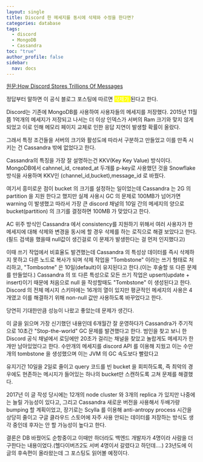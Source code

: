```yaml
---
layout: single
title: Discord 한 메세지를 동시에 삭제와 수정을 한다면?
categories: database
tags:
  - discord
  - MongoDB
  - Cassandra
toc: "true"
author_profile: false
sidebar:
  nav: docs
---
```

[원문:How Discord Stores Trillions Of Messages](https://discord.com/blog/how-discord-stores-billions-of-messages)

정답부터 말하면 이 공식 블로그 포스팅에 따르면 <span style="background-color: yellow; color: white;">삭제가 </span>된다고 한다. 

Discord는 기존에 MongoDB를 사용하여 사용자들의 메세지를 저장했다. 2015년 11월쯤 1억개의 메세지가 저장되고 나서는 더 이상 인덱스가 서버의 Ram 크기와 맞지 않게 되었고 이로 인해 메모리 페이지 교체로 인한 응답 지연이 발생할 확률이 올랐다.

그래서 특정 조건들을 서버의 크기와 활성도에 따라서 구분하고 만들었고 이를 만족 시키는 건 Cassandra 밖에 없었다고 한다.

Cassandra의 특징을 가장 잘 설명하는건 KKV(Key Key Value) 방식이다. MongoDB에서 cahnnel_id, created_at 두개를 p-key로 사용했던 것을 Snowflake 방식을 사용하며 KKV인 (channel_id,bucket),message_id 로 바꿨다.

여기서 흥미로운 점이 bucket 의 크기를 설정하는 일이었는데 Cassandra 는 2G 의 partition 을 지원 한다고 했지만 실제 사용시 GC 의 문제로 100MB가 넘어가면 warning 이 발생했고 따라서 가장 큰 discord 채널의 10일 간의 메세지의 양으로 bucket(partition) 의 크기를 결정하면 100MB 가 맞았다고 한다.

AC 위주 방식인 Cassandra 에서 consistency를 지원하기 위해서 여러 사용자가 한 메세지에 대해 삭제와 변경을 동시에 할 경우 삭제를 하는 로직으로 해결 보았다고 한다. (필드 검색을 했을때 null값이 생긴걸로 이 문제가 발생한다는 걸 먼저 인지했다고)

이때 쓰기 작업에서 비효율도 발견했는데 Cassandra 의 특성상 데이터를 즉시 삭제하지 못하고 다른 노드로 복사가 되며 삭제 작업을 "Tombstone" 이라는 쓰기 형태로 처리하고, "Tombsotne" 은 10일(default)이 유지된다고 한다.(이는 후술할 또 다른 문제를 만들었다.)
Cassandra 의 또 다른 특성으로 모든 쓰기 작업은 upsert(update + insert)이기 때문에 처음으로 null 을 작성할때도 "Tombstone" 이 생성된다고 한다.
Discord 의 전체 메시지 스키마에는 16개의 열이 있지만 평균적인 메세지의 사용은 4개였고 이를 해결하기 위해 non-null 값만 사용하도록 바꾸었다고 한다.

당연히 기대한만큼 성능이 나왔고 좋았는데 문제가 생긴다.

이 글을 읽으며 가장 신기했던 내용인데 
6개월간 잘 운영하다가 Cassandra가 주기적으로 10초간 "Stop-the-world" GC 문제를 발견했다고 한다. 범인을 찾고 보니 한 Discord 공식 채널에서 로딩에만 20초가 걸리는 채널을 찾았고 놀랍게도 메세지가 한개만 남아있었다고 한다. 수만개의 메세지를 discord API 를 이용해 지웠고 이는 수만개의 tombstone 을 생성했으며 이는 JVM 의 GC 속도보다 빨랐다고

유지기간 10일을 2일로 줄이고 query 코드를 빈 bucket 을 회피하도록, 즉 최악의 경우에도 현존하는 메시지가 들어있는 하나의 bucket만 스캔하도록 고쳐 문제를 해결했다.

2017년 이 글 작성 당시에는 12개의 node cluster 와 3개의 replica 가 있지만 나중에는 늘릴 가능성이 있다고, 그리고 Cassandra 새로운 버전을 사용해서 두배가량 bumping 할 계획이었고, 장기로는 Scylla 를 이용해 anti-antropy process 시간을 상당히 줄이고 구글 클라우드 스토어에 자주 사용 안되는 데이터를 저장하는 방식도 생각 중인데 후자는 안 할 가능성이 높다고 한다.

결론은 DB 바꿨어도 순항중이고 이때만 하더라도 백엔드 개발자가 4명이라 사람을 더 구한다는 내용이었다.(헬다이버즈2도 서버 4명이서 갈렸다고 하던데....) 23년도에 이 글의 후속편이 올라왔는데 그 포스팅도 읽어볼 예정이다.


